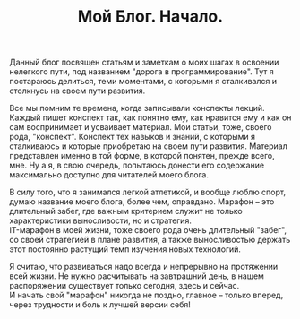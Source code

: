 ﻿---
layout: post
title: Мой Блог. Начало.
category: start
---
Данный блог посвящен статьям и заметкам о моих шагах в освоении нелегкого пути, под названием "дорога в программирование". 
Тут я постараюсь делиться, теми моментами, с которыми я сталкивался и столкнусь на своем пути развития.   

Все мы помним те времена, когда записывали конспекты лекций. Каждый пишет конспект так, как понятно ему, как нравится ему и как он сам воспринимает и усваивает материал. Мои статьи, тоже, своего рода, "конспект". Конспект тех навыков и знаний, с которыми я сталкиваюсь и которые приобретаю на своем пути развития. Материал представлен именно в той форме, в которой понятен, прежде всего, мне. Ну а я, в свою очередь, попытаюсь донести его содержание максимально доступно для читателей моего блога.  

В силу того, что я занимался легкой атлетикой, и вообще люблю спорт, думаю название моего блога, более чем, оправдано. Марафон – это длительный забег, где важным критерием служит не только характеристики выносливости, но и стратегия.   
IT-марафон в моей жизни, тоже своего рода очень длительный "забег", со своей стратегией в плане развития, а также выносливостью держать этот постоянно растущий темп изучения новых технологий.  
 
Я считаю, что развиваться надо всегда и непрерывно на протяжении всей жизни. 
Не нужно расчитывать на завтрашний день, в нашем распоряжении существует только сегодня, здесь и сейчас.  
И начать свой "марафон" никогда не поздно, главное – только вперед, через трудности и боль к лучшей версии себя! 



